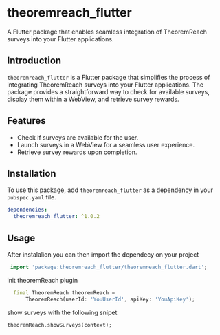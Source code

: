 
# theoremreach_flutter

A Flutter package that enables seamless integration of TheoremReach surveys into your Flutter applications.

## Introduction

`theoremreach_flutter` is a Flutter package that simplifies the process of integrating TheoremReach surveys into your Flutter applications. The package provides a straightforward way to check for available surveys, display them within a WebView, and retrieve survey rewards.

## Features

- Check if surveys are available for the user.
- Launch surveys in a WebView for a seamless user experience.
- Retrieve survey rewards upon completion.

## Installation

To use this package, add `theoremreach_flutter` as a dependency in your `pubspec.yaml` file.
```yaml
dependencies:
  theoremreach_flutter: ^1.0.2 
```


## Usage
After instalalion you can then import the dependecy on your project

```dart
 import 'package:theoremreach_flutter/theoremreach_flutter.dart';
```
init theoremReach plugin
```dart
  final TheoremReach theoremReach =
      TheoremReach(userId: 'YouUserId', apiKey: 'YouApiKey');
```
show surveys with the following snipet

```dart
theoremReach.showSurveys(context);
```
